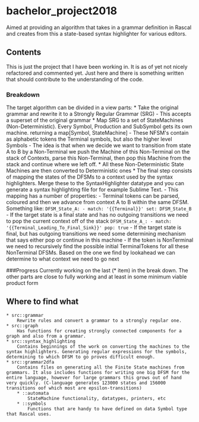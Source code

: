 # bachelor_project2018
Aimed at providing an algorithm that takes in a grammar definition in Rascal and creates from this a state-based syntax highlighter for various editors.

## Contents
This is just the project that I have been working in. It is as of yet not nicely refactored and commented yet. Just here and there is something written that should contribute to the understanding of the code.

### Breakdown
The target algorithm can be divided in a view parts:
	* Take the original grammar and rewrite it to a Strongly Regular Grammar (SRG)
		- This accepts a superset of the original grammar
	* Map SRG to a set of StateMachines (Non-Deterministic). Every Symbol, Production and SubSymbol gets its own machine. returning a map[Symbol, StateMachine]
		- These NFSM's contain as alphabetic tokens the Terminal symbols, but also the higher level Symbols
		- The idea is that when we decide we want to transition from state A to B by a Non-Terminal we push the Machine of this Non-Terminal on the stack of Contexts, parse this Non-Terminal, then pop this Machine from the stack and continue where we left off. 
	* All these Non-Deterministic State Machines are then converted to Deterministic ones
	* The final step consists of mapping the states of the DFSMs to a context used by the syntax highlighters. Merge these to the SyntaxHighlighter datatype and you can generate a syntax highlighting file for for example Sublime Text.
		- This mapping has a number of properties:
			- Terminal tokens can be parsed, coloured and then we advance from context A to B within the same DFSM. Something like:
			```
				DFSM_State_A:
					- match: '{{Terminal}}'
					  set: DFSM_State_B
			```
			- If the target state is a final state and has no outgoing transitions we need to pop the current context off of the stack
			```
				DFSM_State_A_:
					- match: '{{Terminal_Leading_To_Final_Sink}}'
					  pop: true
			```
			- If the target state is final, but has outgoing transitions we need some determining mechanism that says either pop or continue in this machine
			- If the token is NonTerminal we need to recursively find the possible initial TerminalTokens for all these NonTerminal DFSMs. Based on the one we find by lookahead we can determine to what context we need to go next

###Progress
Currently working on the last (* item) in the break down. The other parts are close to fully working and at least in some minimum viable product form

## Where to find what
	* src::grammar
		Rewrite rules and convert a grammar to a strongly regular one.
	* src::graph
		Has functions for creating strongly connected components for a graph and also from a grammar.
	* src::syntax_highlighting
		Contains beginnings of the work on converting the machines to the syntax highlighters. Generating regular expressions for the symbols, determining to which DFSM to go proves difficult enough.
	* src::grammar2dfa
		Contains files on generating all the Finite State machines from grammars. It also includes functions for writing one big DFSM for the entire language, however for large grammars this grows out of hand very quickly. (C-language generates 123000 states and 156000 transitions oof which most are epsilon-transitions)
		* ::automata 
			StateMachine functionality, datatypes, printers, etc
		* ::symbols
			Functions that are handy to have defined on data Symbol type that Rascal uses.
